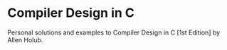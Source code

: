 # Compiler Design in C
Personal solutions and examples to Compiler Design in C [1st Edition] by Allen Holub.
